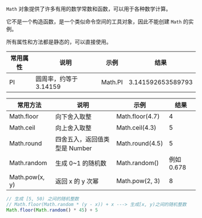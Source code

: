`Math` 对象提供了许多有用的数学常数和函数，可以用于各种数学计算。

它不是一个构造函数，是一个类似命令空间的工具对象，因此不能创建 `Math` 的实例。

所有属性和方法都是静态的，可以直接使用。


| 常用属性   | 说明                | 示例    | 结果                  |
| ---------- | ------------------- | ------- | --------------------- |
| PI         | 圆周率，约等于 3.14159 | Math.PI | 3.141592653589793     |

| 常用方法     | 说明                           | 示例            | 结果      |
| ------------ | ------------------------------ | --------------- | --------- |
| Math.floor   | 向下舍入取整                   | Math.floor(4.7) | 4         |
| Math.ceil    | 向上舍入取整                   | Math.ceil(4.3)  | 5         |
| Math.round   | 四舍五入，返回值类型是 Number  | Math.round(4.5) | 5         |
| Math.random  | 生成 0~1 的随机数              | Math.random()   | 例如 0.678 |
| Math.pow(x, y) | 返回 x 的 y 次幂               | Math.pow(2, 3)  | 8         |

```js
// 生成 [5, 50) 之间的随机整数
// Math.floor(Math.random * (y - x)) + x ---> 生成[x, y)之间的随机整数
Math.floor(Math.random() * 45) + 5
```

